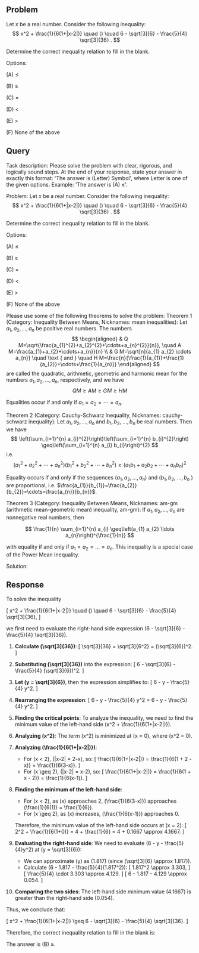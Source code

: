 ## Problem

Let $x$ be a real number. Consider the following inequality:
$$
x^2 + \frac{1}{6(1+|x-2|)} \quad () \quad 6 - \sqrt[3]{6} - \frac{5}{4} \sqrt[3]{36} .
$$

Determine the correct inequality relation to fill in the blank.

Options:

(A) $\leq$ 

(B) $\geq$

(C) $=$ 

(D) $<$

(E) $>$

(F) None of the above

## Query

Task description: Please solve the problem with clear, rigorous, and logically sound steps. At the end of your response, state your answer in exactly this format: 'The answer is (Letter) Symbol', where Letter is one of the given options. Example: 'The answer is (A) $\leq$'.

Problem: Let $x$ be a real number. Consider the following inequality:
$$
x^2 + \frac{1}{6(1+|x-2|)} \quad () \quad 6 - \sqrt[3]{6} - \frac{5}{4} \sqrt[3]{36} .
$$

Determine the correct inequality relation to fill in the blank.

Options:

(A) $\leq$ 

(B) $\geq$

(C) $=$ 

(D) $<$

(E) $>$

(F) None of the above

Please use some of the following theorems to solve the problem:
Theorem 1 (Category: Inequality Between Means, Nicknames: mean inequalities): Let $a_{1}, a_{2}, \ldots, a_{n}$ be positive real numbers. The numbers
$$
\begin{aligned}
& Q M=\sqrt{\frac{a_{1}^{2}+a_{2}^{2}+\cdots+a_{n}^{2}}{n}}, \quad A M=\frac{a_{1}+a_{2}+\cdots+a_{n}}{n} \\
& G M=\sqrt[n]{a_{1} a_{2} \cdots a_{n}} \quad \text { and } \quad H M=\frac{n}{\frac{1}{a_{1}}+\frac{1}{a_{2}}+\cdots+\frac{1}{a_{n}}}
\end{aligned}
$$
are called the quadratic, arithmetic, geometric and harmonic mean for the numbers $a_{1}, a_{2}, \ldots, a_{n}$, respectively, and we have
$$
Q M \geq A M \geq G M \geq H M
$$

Equalities occur if and only if $a_{1}=a_{2}=\cdots=a_{n}$.

Theorem 2 (Category: Cauchy-Schwarz Inequality, Nicknames: cauchy-schwarz inequality): Let $a_{1}, a_{2}, \ldots, a_{n}$ and $b_{1}, b_{2}$, $\ldots, b_{n}$ be real numbers. Then we have
$$
\left(\sum_{i=1}^{n} a_{i}^{2}\right)\left(\sum_{i=1}^{n} b_{i}^{2}\right) \geq\left(\sum_{i=1}^{n} a_{i} b_{i}\right)^{2}
$$
i.e.
$$
\left(a_{1}^{2}+a_{2}^{2}+\cdots+a_{n}^{2}\right)\left(b_{1}^{2}+b_{2}^{2}+\cdots+b_{n}^{2}\right) \geq\left(a_{1} b_{1}+a_{2} b_{2}+\cdots+a_{n} b_{n}\right)^{2}
$$

Equality occurs if and only if the sequences $\left(a_{1}, a_{2}, \ldots, a_{n}\right)$ and $\left(b_{1}, b_{2}\right.$, $\ldots, b_{n}$ ) are proportional, i.e. $\frac{a_{1}}{b_{1}}=\frac{a_{2}}{b_{2}}=\cdots=\frac{a_{n}}{b_{n}}$.

Theorem 3 (Category: Inequality Between Means, Nicknames: am-gm (arithmetic mean-geometric mean) inequality, am-gm): If $a_{1}, a_{2}, \ldots, a_{n}$ are nonnegative real numbers, then

$$
\frac{1}{n} \sum_{i=1}^{n} a_{i} \geq\left(a_{1} a_{2} \ldots a_{n}\right)^{\frac{1}{n}}
$$

with equality if and only if $a_{1}=a_{2}=\ldots=a_{n}$. This inequality is a special case of the Power Mean Inequality.

Solution:

## Response

To solve the inequality 

\[
x^2 + \frac{1}{6(1+|x-2|)} \quad () \quad 6 - \sqrt[3]{6} - \frac{5}{4} \sqrt[3]{36},
\]

we first need to evaluate the right-hand side expression \(6 - \sqrt[3]{6} - \frac{5}{4} \sqrt[3]{36}\).

1. **Calculate \(\sqrt[3]{36}\)**:
   \[
   \sqrt[3]{36} = \sqrt[3]{6^2} = (\sqrt[3]{6})^2.
   \]

2. **Substituting \(\sqrt[3]{36}\)** into the expression:
   \[
   6 - \sqrt[3]{6} - \frac{5}{4} (\sqrt[3]{6})^2.
   \]

3. **Let \(y = \sqrt[3]{6}\)**, then the expression simplifies to:
   \[
   6 - y - \frac{5}{4} y^2.
   \]

4. **Rearranging the expression**:
   \[
   6 - y - \frac{5}{4} y^2 = 6 - y - \frac{5}{4} y^2.
   \]

5. **Finding the critical points**:
   To analyze the inequality, we need to find the minimum value of the left-hand side \(x^2 + \frac{1}{6(1+|x-2|)}\).

6. **Analyzing \(x^2\)**:
   The term \(x^2\) is minimized at \(x = 0\), where \(x^2 = 0\).

7. **Analyzing \(\frac{1}{6(1+|x-2|)}\)**:
   - For \(x < 2\), \(|x-2| = 2-x\), so:
     \[
     \frac{1}{6(1+|x-2|)} = \frac{1}{6(1 + 2 - x)} = \frac{1}{6(3-x)}.
     \]
   - For \(x \geq 2\), \(|x-2| = x-2\), so:
     \[
     \frac{1}{6(1+|x-2|)} = \frac{1}{6(1 + x - 2)} = \frac{1}{6(x-1)}.
     \]

8. **Finding the minimum of the left-hand side**:
   - For \(x < 2\), as \(x\) approaches 2, \(\frac{1}{6(3-x)}\) approaches \(\frac{1}{6(1)} = \frac{1}{6}\).
   - For \(x \geq 2\), as \(x\) increases, \(\frac{1}{6(x-1)}\) approaches 0.

   Therefore, the minimum value of the left-hand side occurs at \(x = 2\):
   \[
   2^2 + \frac{1}{6(1+0)} = 4 + \frac{1}{6} = 4 + 0.1667 \approx 4.1667.
   \]

9. **Evaluating the right-hand side**:
   We need to evaluate \(6 - y - \frac{5}{4}y^2\) at \(y = \sqrt[3]{6}\):
   - We can approximate \(y\) as \(1.817\) (since \(\sqrt[3]{6} \approx 1.817\)).
   - Calculate \(6 - 1.817 - \frac{5}{4}(1.817^2)\):
     \[
     1.817^2 \approx 3.303,
     \]
     \[
     \frac{5}{4} \cdot 3.303 \approx 4.129.
     \]
     \[
     6 - 1.817 - 4.129 \approx 0.054.
     \]

10. **Comparing the two sides**:
    The left-hand side minimum value \(4.1667\) is greater than the right-hand side \(0.054\).

Thus, we conclude that:

\[
x^2 + \frac{1}{6(1+|x-2|)} \geq 6 - \sqrt[3]{6} - \frac{5}{4} \sqrt[3]{36}.
\]

Therefore, the correct inequality relation to fill in the blank is:

The answer is (B) $\geq$.